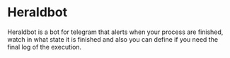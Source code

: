 # Heraldbot

Heraldbot is a bot for telegram that alerts when your process are finished, watch in what state it is finished and also you can define if you need the final log of the execution.